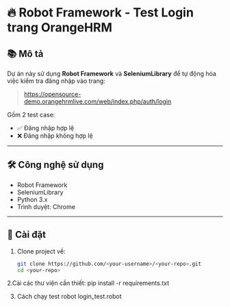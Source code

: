 # 🔥 Robot Framework - Test Login trang OrangeHRM

## 📚 Mô tả
Dự án này sử dụng **Robot Framework** và **SeleniumLibrary** để tự động hóa việc kiểm tra đăng nhập vào trang:
> https://opensource-demo.orangehrmlive.com/web/index.php/auth/login

Gồm 2 test case:
- ✅ Đăng nhập hợp lệ
- ❌ Đăng nhập không hợp lệ

---

## 🛠️ Công nghệ sử dụng
- Robot Framework
- SeleniumLibrary
- Python 3.x
- Trình duyệt: Chrome

---

## 🧩 Cài đặt
1. Clone project về:
   ```bash
   git clone https://github.com/<your-username>/<your-repo>.git
   cd <your-repo>

2.Cài các thư viện cần thiết:
   pip install -r requirements.txt

3. Cách chạy test
   robot login_test.robot
